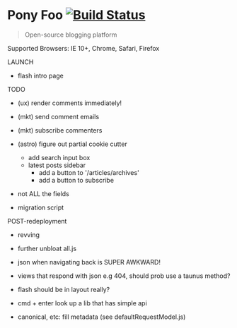 # Pony Foo [![Build Status][1]][2]

> Open-source blogging platform

Supported Browsers: IE 10+, Chrome, Safari, Firefox

LAUNCH

- flash intro page

TODO

- (ux) render comments immediately!
- (mkt) send comment emails
- (mkt) subscribe commenters
- (astro) figure out partial cookie cutter
  - add search input box
  - latest posts sidebar
    - add a button to '/articles/archives'
    - add a button to subscribe

- not ALL the fields
- migration script


POST-redeployment

- revving
- further unbloat all.js
- json when navigating back is SUPER AWKWARD!
- views that respond with json e.g 404, should prob use a taunus method?
- flash should be in layout really?
- cmd + enter look up a lib that has simple api
- canonical, etc: fill metadata (see defaultRequestModel.js)

  [1]: https://travis-ci.org/ponyfoo/ponyfoo.png?branch=master
  [2]: https://travis-ci.org/ponyfoo/ponyfoo
